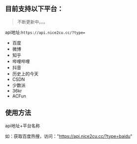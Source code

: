 ## 目前支持以下平台：

> 不断更新中。。。

api地址:`https://api.nice2cu.cc/?type=`

+ 百度
+ 微博
+ 知乎
+ 哔哩哔哩
+ 抖音
+ 历史上的今天
+ CSDN
+ 少数派
+ 36kr
+ ACFun

## 使用方法

api地址+平台名称

如：获取百度热搜，访问："https://api.nice2cu.cc/?type=baidu" 